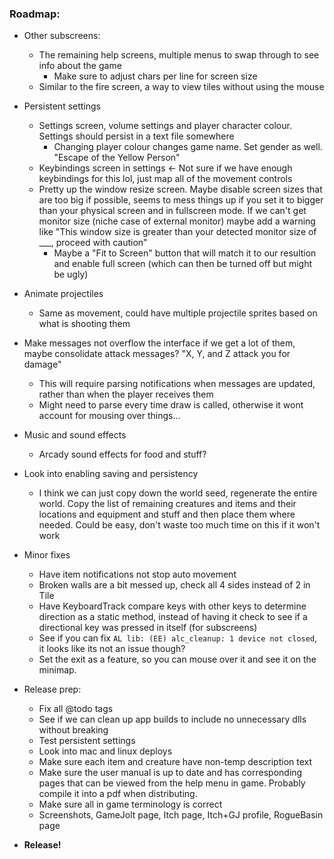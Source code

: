 ### **Roadmap:**
 * Other subscreens:
    * The remaining help screens, multiple menus to swap through to see info about the game
      * Make sure to adjust chars per line for screen size
    * Similar to the fire screen, a way to view tiles without using the mouse

 * Persistent settings
    * Settings screen, volume settings and player character colour. Settings should persist in a text file somewhere
      * Changing player colour changes game name. Set gender as well. "Escape of the Yellow Person"
    * Keybindings screen in settings <- Not sure if we have enough keybindings for this lol, just map all of the movement controls
    * Pretty up the window resize screen. Maybe disable screen sizes that are too big if possible, seems to mess things up if you set it to bigger than your physical screen and in fullscreen mode. If we can't get monitor size (niche case of external monitor) maybe add a warning like "This window size is greater than your detected monitor size of ___, proceed with caution"
      * Maybe a "Fit to Screen" button that will match it to our resultion and enable full screen (which can then be turned off but might be ugly)

 * Animate projectiles
    * Same as movement, could have multiple projectile sprites based on what is shooting them

 * Make messages not overflow the interface if we get a lot of them, maybe consolidate attack messages? "X, Y, and Z attack you for <combined> damage"
    * This will require parsing notifications when messages are updated, rather than when the player receives them
    * Might need to parse every time draw is called, otherwise it wont account for mousing over things...

 * Music and sound effects
    * Arcady sound effects for food and stuff?

 * Look into enabling saving and persistency
    * I think we can just copy down the world seed, regenerate the entire world. Copy the list of remaining creatures and items and their locations and equipment and stuff and then place them where needed. Could be easy, don't waste too much time on this if it won't work

 * Minor fixes
   * Have item notifications not stop auto movement
   * Broken walls are a bit messed up, check all 4 sides instead of 2 in Tile
   * Have KeyboardTrack compare keys with other keys to determine direction as a static method, instead of having it check to see if a directional key was pressed in itself (for subscreens)
   * See if you can fix `AL lib: (EE) alc_cleanup: 1 device not closed`, it looks like its not an issue though?
   * Set the exit as a feature, so you can mouse over it and see it on the minimap.

 * Release prep:
   * Fix all @todo tags
   * See if we can clean up app builds to include no unnecessary dlls without breaking
   * Test persistent settings
   * Look into mac and linux deploys
   * Make sure each item and creature have non-temp description text
   * Make sure the user manual is up to date and has corresponding pages that can be viewed from the help menu in game. Probably compile it into a pdf when distributing.
   * Make sure all in game terminology is correct
   * Screenshots, GameJolt page, Itch page, Itch+GJ profile, RogueBasin page

 * **Release!**
